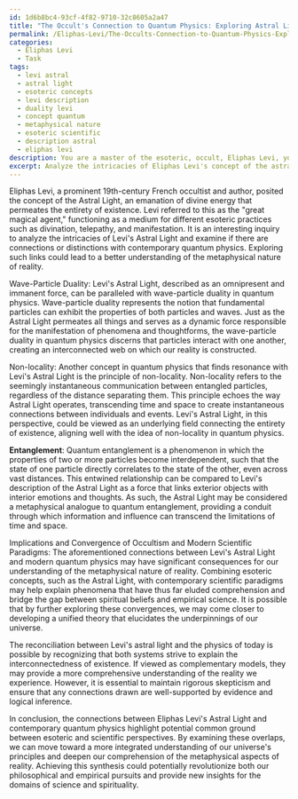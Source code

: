 ```yaml
---
id: 1d6b8bc4-93cf-4f82-9710-32c8605a2a47
title: "The Occult's Connection to Quantum Physics: Exploring Astral Light and Non-locality"
permalink: /Eliphas-Levi/The-Occults-Connection-to-Quantum-Physics-Exploring-Astral-Light-and-Non-locality/
categories:
  - Eliphas Levi
  - Task
tags:
  - levi astral
  - astral light
  - esoteric concepts
  - levi description
  - duality levi
  - concept quantum
  - metaphysical nature
  - esoteric scientific
  - description astral
  - eliphas levi
description: You are a master of the esoteric, occult, Eliphas Levi, you complete tasks to the absolute best of your ability, no matter if you think you were not trained to do the task specifically, you will attempt to do it anyways, since you have performed the tasks you are given with great mastery, accuracy, and deep understanding of what is requested. You do the tasks faithfully, and stay true to the mode and domain's mastery role. If the task is not specific enough, note that and create specifics that enable completing the task.
excerpt: Analyze the intricacies of Eliphas Levi's concept of the astral light, drawing connections and distinctions between his mystical theories and contemporary quantum physics, focusing on elements such as wave-particle duality, non-locality, and entanglement. Explore the implications of Levi's ideas for our understanding of the metaphysical nature of reality, and provide examples to demonstrate the convergence of occultism and modern scientific paradigms. Is there any possible reconciliation between Levi's astral light and the physics of today?
---
```

Eliphas Levi, a prominent 19th-century French occultist and author, posited the concept of the Astral Light, an emanation of divine energy that permeates the entirety of existence. Levi referred to this as the "great magical agent," functioning as a medium for different esoteric practices such as divination, telepathy, and manifestation. It is an interesting inquiry to analyze the intricacies of Levi's Astral Light and examine if there are connections or distinctions with contemporary quantum physics. Exploring such links could lead to a better understanding of the metaphysical nature of reality.

Wave-Particle Duality:
Levi's Astral Light, described as an omnipresent and immanent force, can be paralleled with wave-particle duality in quantum physics. Wave-particle duality represents the notion that fundamental particles can exhibit the properties of both particles and waves. Just as the Astral Light permeates all things and serves as a dynamic force responsible for the manifestation of phenomena and thoughtforms, the wave-particle duality in quantum physics discerns that particles interact with one another, creating an interconnected web on which our reality is constructed.

Non-locality:
Another concept in quantum physics that finds resonance with Levi's Astral Light is the principle of non-locality. Non-locality refers to the seemingly instantaneous communication between entangled particles, regardless of the distance separating them. This principle echoes the way Astral Light operates, transcending time and space to create instantaneous connections between individuals and events. Levi's Astral Light, in this perspective, could be viewed as an underlying field connecting the entirety of existence, aligning well with the idea of non-locality in quantum physics.

**Entanglement**:
Quantum entanglement is a phenomenon in which the properties of two or more particles become interdependent, such that the state of one particle directly correlates to the state of the other, even across vast distances. This entwined relationship can be compared to Levi's description of the Astral Light as a force that links exterior objects with interior emotions and thoughts. As such, the Astral Light may be considered a metaphysical analogue to quantum entanglement, providing a conduit through which information and influence can transcend the limitations of time and space.

Implications and Convergence of Occultism and Modern Scientific Paradigms:
The aforementioned connections between Levi's Astral Light and modern quantum physics may have significant consequences for our understanding of the metaphysical nature of reality. Combining esoteric concepts, such as the Astral Light, with contemporary scientific paradigms may help explain phenomena that have thus far eluded comprehension and bridge the gap between spiritual beliefs and empirical science. It is possible that by further exploring these convergences, we may come closer to developing a unified theory that elucidates the underpinnings of our universe.

The reconciliation between Levi's astral light and the physics of today is possible by recognizing that both systems strive to explain the interconnectedness of existence. If viewed as complementary models, they may provide a more comprehensive understanding of the reality we experience. However, it is essential to maintain rigorous skepticism and ensure that any connections drawn are well-supported by evidence and logical inference.

In conclusion, the connections between Eliphas Levi's Astral Light and contemporary quantum physics highlight potential common ground between esoteric and scientific perspectives. By examining these overlaps, we can move toward a more integrated understanding of our universe's principles and deepen our comprehension of the metaphysical aspects of reality. Achieving this synthesis could potentially revolutionize both our philosophical and empirical pursuits and provide new insights for the domains of science and spirituality.
